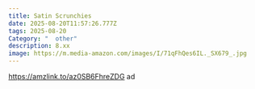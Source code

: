 ```yaml
---
title: Satin Scrunchies
date: 2025-08-20T11:57:26.777Z
tags: 2025-08-20
Category: "  other"
description: 8.xx
image: https://m.media-amazon.com/images/I/71qFhQes6IL._SX679_.jpg
---
```

https://amzlink.to/az0SB6FhreZDG ad